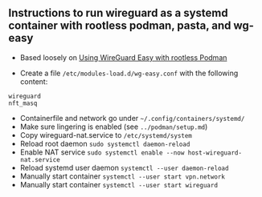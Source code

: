 ## Instructions to run wireguard as a systemd container with rootless podman, pasta, and wg-easy

- Based loosely on [Using WireGuard Easy with rootless Podman](https://github.com/wg-easy/wg-easy/wiki/Using-WireGuard-Easy-with-rootless-Podman-%28incl.-Kubernetes-yaml-file-generation%29)

- Create a file `/etc/modules-load.d/wg-easy.conf` with the following content:
```
wireguard
nft_masq
```
- Containerfile and network go under `~/.config/containers/systemd/`
- Make sure lingering is enabled (see `../podman/setup.md`)
- Copy wireguard-nat.service to `/etc/systemd/system`
- Reload root daemon `sudo systemctl daemon-reload`
- Enable NAT service `sudo systemctl enable --now host-wireguard-nat.service` 
- Reload systemd user daemon `systemctl --user daemon-reload`
- Manually start container `systemctl --user start vpn.network`
- Manually start container `systemctl --user start wireguard`